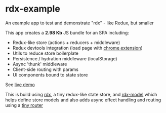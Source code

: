# rdx-example

An example app to test and demonstrate "rdx" - like Redux, but smaller

This app creates a **2.98 Kb** JS bundle for an SPA including:

* Redux-like store (actions + reducers + middleware)
* Redux devtools integration (load page with [chrome extension](https://chrome.google.com/webstore/detail/redux-devtools/lmhkpmbekcpmknklioeibfkpmmfibljd?hl=en))
* Utils to reduce store boilerplate
* Persistence / hydration middleware (localStorage)
* Async 'thunk' middleware
* Client-side routing with params
* UI components bound to state store

See [live demo](https://captaincodeman.github.io/rdx-example/)

This is build using [rdx](https://github.com/CaptainCodeman/rdx), a tiny redux-like state store, and [rdx-model](https://github.com/CaptainCodeman/rdx-model) which helps define store models and also adds async effect handling and routing using a [tiny router](https://github.com/CaptainCodeman/js-router)